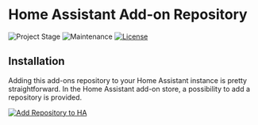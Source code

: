 # Home Assistant Add-on Repository

![Project Stage][project-stage-shield]
![Maintenance][maintenance-shield]
[![License][license-shield]](LICENSE.md)

## Installation

Adding this add-ons repository to your Home Assistant instance is
pretty straightforward. In the Home Assistant add-on store,
a possibility to add a repository is provided.

[![Add Repository to HA][my-ha-badge]][my-ha-url]

[license-shield]: https://img.shields.io/github/license/jeankhawand/ha-addons.svg
[maintenance-shield]: https://img.shields.io/maintenance/yes/2024.svg
[project-stage-shield]: https://img.shields.io/badge/project%20stage-production%20ready-brightgreen.svg
[my-ha-badge]: https://my.home-assistant.io/badges/supervisor_add_addon_repository.svg
[my-ha-url]: https://my.home-assistant.io/redirect/supervisor_add_addon_repository/?repository_url=https%3A%2F%2Fgithub.com%2Fjeankhawand%2Fha-addons